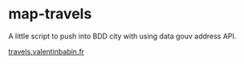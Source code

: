 # map-travels

A little script to push into BDD city with using data gouv address API.

[travels.valentinbabin.fr](travels.valentinbabin.fr)